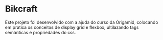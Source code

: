 
# Bikcraft

Este projeto foi desenvolvido com a ajuda do curso da Origamid, colocando em pratica os conceitos de display grid e flexbox, ultilazando tags semânticas e propriedades do css.


